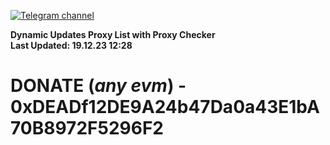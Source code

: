 [![Telegram channel](https://img.shields.io/endpoint?url=https://runkit.io/damiankrawczyk/telegram-badge/branches/master?url=https://t.me/n4z4v0d)](https://t.me/n4z4v0d) 

**Dynamic Updates Proxy List with Proxy Checker**  
**Last Updated: 19.12.23 12:28**

# DONATE (_any evm_) - 0xDEADf12DE9A24b47Da0a43E1bA70B8972F5296F2
